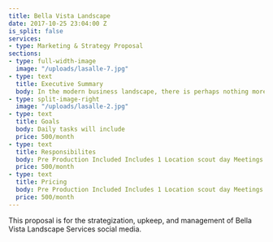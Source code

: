 ```yaml
---
title: Bella Vista Landscape
date: 2017-10-25 23:04:00 Z
is_split: false
services:
- type: Marketing & Strategy Proposal
sections:
- type: full-width-image
  image: "/uploads/lasalle-7.jpg"  
- type: text
  title: Executive Summary
  body: In the modern business landscape, there is perhaps nothing more vital to the continued success and growth of a company than social media. Across all sectors of business, companies with a strong social media presence are able to continuously and consistently connect with their clients, leading to strong interpersonal relationships, and continued trust predicated on the personal touch and humanity you can demonstrate through social media. As of 2017, Facebook has over 2 billion active monthly users, Twitter has over 300 million active monthly users, and Instagram has 600 million monthly active users.
- type: split-image-right
  image: "/uploads/lasalle-2.jpg"  
- type: text
  title: Goals
  body: Daily tasks will include
  price: 500/month      
- type: text
  title: Responsibilites
  body: Pre Production Included Includes 1 Location scout day Meetings with Jesse, Client, and Team Sample pictures for production.
  price: 500/month   
- type: text
  title: Pricing
  body: Pre Production Included Includes 1 Location scout day Meetings with Jesse, Client, and Team Sample pictures for production.
  price: 500/month     
---
```


This proposal is for the strategization, upkeep, and management of Bella Vista Landscape Services social media. 
